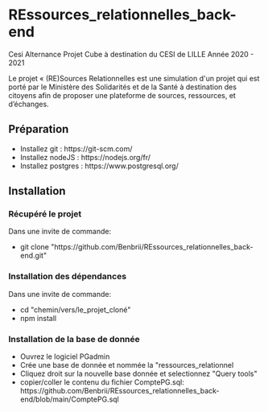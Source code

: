 # REssources_relationnelles_back-end
Cesi Alternance
Projet Cube à destination du CESI de LILLE Année 2020 - 2021

Le projet « (RE)Sources Relationnelles est une simulation d'un projet qui est porté par le Ministère des Solidarités et
de la Santé à destination des citoyens afin de proposer une plateforme de sources, ressources, et
d’échanges.

<h2>Préparation</h2>

<ul>
  <li>Installez git : https://git-scm.com/ </li>
  <li>Installez nodeJS : https://nodejs.org/fr/ </li>
  <li>Installez postgres : https://www.postgresql.org/ </li>
  
</ul>

<h2>Installation</h2>

<h3> Récupéré le projet </h3>

Dans une invite de commande:
<ul>
  <li>git clone "https://github.com/Benbrii/REssources_relationnelles_back-end.git"</li>
</ul>

<h3> Installation des dépendances </h3>

Dans une invite de commande:

<ul>
  <li>cd "chemin/vers/le_projet_cloné"</li>
  <li>npm install</li>
</ul>

<h3> Installation de la base de donnée </h3>

<ul>
  <li>Ouvrez le logiciel PGadmin</li>
  <li>Crée une base de donnée et nommée la "ressources_relationnel </li>
  <li>Cliquez droit sur la nouvelle base donnée et selectionnez "Query tools" </li>
  <li>copier/coller le contenu du fichier ComptePG.sql: https://github.com/Benbrii/REssources_relationnelles_back-end/blob/main/ComptePG.sql </li>
</ul>
